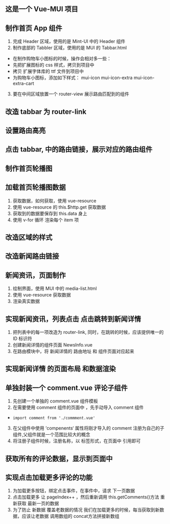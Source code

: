 ## 这是一个 Vue-MUI 项目

## 制作首页 App 组件

1. 完成 Header 区域，使用的是 Mint-UI 中的 Header 组件
2. 制作底部的 Tabbler 区域，使用的是 MUI 的 Tabbar.html

- 在制作购物车小图标的时候，操作会相对多一些：
- 先把扩展图标的 css 样式，拷贝到项目中
- 拷贝 扩展字体库的 ttf 文件到项目中
- 为购物车小图标，添加如下样式： mui-icon mui-icon-extra mui-icon-extra-cart

3. 要在中间区域放置一个 router-view 展示路由匹配到的组件

## 改造 tabbar 为 router-link

## 设置路由高亮

## 点击 tabbar, 中的路由链接，展示对应的路由组件

## 制作首页轮播图

## 加载首页轮播图数据

1. 获取数据，如何获取，使用 vue-resource
2. 使用 vue-resource 的 this.\$http.get 获取数据
3. 获取到的数据要保存到 this.data 身上
4. 使用 v-for 循环 渲染每个 item 项

## 改造区域的样式

## 改造新闻路由链接

## 新闻资讯，页面制作

1. 绘制界面，使用 MUI 中的 media-list.html
2. 使用 vue-resource 获取数据
3. 渲染真实数据

## 实现新闻资讯，列表点击 点击跳转到新闻详情

1. 把列表中的每一项改造为 router-link, 同时，在跳转的时候，应该提供唯一的 ID 标识符
2. 创建新闻详情的组件页面 NewsInfo.vue
3. 在路由模块中，将 新闻详情的 路由地址 和 组件页面对应起来

## 实现新闻详情 的页面布局 和数据渲染

## 单独封装一个 comment.vue 评论子组件

1. 先创建一个单独的 comment.vue 组件模板
2. 在需要使用 comment 组件的页面中 ，先手动导入 comment 组件

- `import comment from './commment.vue'`

3. 在父组件中使用 ’compenents‘ 属性将刚才导入的 comment 注册为自己的子组件,父组件就是一个范围比较大的概念
4. 将注册子组件时候，注册名称，以 标签形式，在页面中 引用即可

## 获取所有的评论数据，显示到页面中

## 实现点击加载更多评论的功能  
1. 为加载更多按钮，绑定点击事件，在事件中，请求 下一页数据
2. 点击加载更多 让 pageIndex++ ，然后重新调用 this.getComments()方法 重新获取 最新一页的数据
3. 为了防止 新数据 覆盖老数据的情况 我们在加载更多的时候，每当获取到新数据，应该让老数据 调用数组的 concat方法拼接新数组
